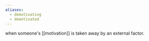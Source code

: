 ```yaml
---
aliases:
  - demotivating
  - demotivated
---
```


when someone's [[motivation]] is taken away by an external factor.